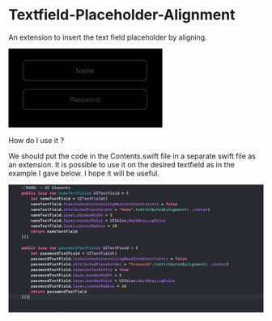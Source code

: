 # Textfield-Placeholder-Alignment
An extension to insert the text field placeholder by aligning.

![textfield](textfieldAlignmentExtenison.png)

How do I use it ?

We should put the code in the Contents.swift file in a separate swift file as an extension. It is possible to use it on the desired textfield as in the example I gave below. I hope it will be useful.

![codeBlock](codeBlock.png)

